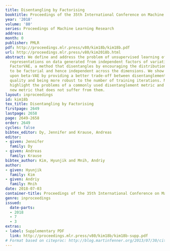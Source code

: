 ```yaml
---
title: Disentangling by Factorising
booktitle: Proceedings of the 35th International Conference on Machine Learning
year: '2018'
volume: '80'
series: Proceedings of Machine Learning Research
address: 
month: 0
publisher: PMLR
pdf: http://proceedings.mlr.press/v80/kim18b/kim18b.pdf
url: http://proceedings.mlr.press/v80/kim2018b.html
abstract: We define and address the problem of unsupervised learning of disentangled
  representations on data generated from independent factors of variation. We propose
  FactorVAE, a method that disentangles by encouraging the distribution of representations
  to be factorial and hence independent across the dimensions. We show that it improves
  upon beta-VAE by providing a better trade-off between disentanglement and reconstruction
  quality and being more robust to the number of training iterations. Moreover, we
  highlight the problems of a commonly used disentanglement metric and introduce a
  new metric that does not suffer from them.
layout: inproceedings
id: kim18b
tex_title: Disentangling by Factorising
firstpage: 2649
lastpage: 2658
page: 2649-2658
order: 2649
cycles: false
bibtex_editor: Dy, Jennifer and Krause, Andreas
editor:
- given: Jennifer
  family: Dy
- given: Andreas
  family: Krause
bibtex_author: Kim, Hyunjik and Mnih, Andriy
author:
- given: Hyunjik
  family: Kim
- given: Andriy
  family: Mnih
date: 2018-07-03
container-title: Proceedings of the 35th International Conference on Machine Learning
genre: inproceedings
issued:
  date-parts:
  - 2018
  - 7
  - 3
extras:
- label: Supplementary PDF
  link: http://proceedings.mlr.press/v80/kim18b/kim18b-supp.pdf
# Format based on citeproc: http://blog.martinfenner.org/2013/07/30/citeproc-yaml-for-bibliographies/
---
```

